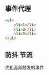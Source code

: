 ## 事件代理  
```html
<ul>
    <li>1</li>
    <li>2</li>
    <li>3</li>
</ul>   
```
## 防抖 节流
优化高频触发的事件 